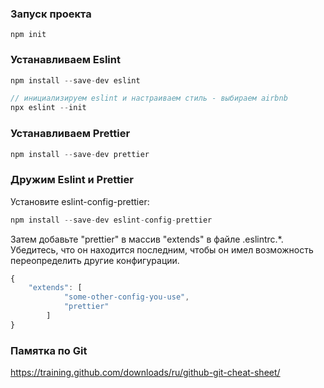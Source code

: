### Запуск проекта

```
npm init
```

### Устанавливаем Eslint

```jsx
npm install --save-dev eslint

// инициализируем eslint и настраиваем стиль - выбираем airbnb
npx eslint --init
```

### Устанавливаем Prettier

```jsx
npm install --save-dev prettier
```

### Дружим Eslint и Prettier

Установите eslint-config-prettier:

```jsx
npm install --save-dev eslint-config-prettier
```

Затем добавьте "prettier" в массив "extends" в файле .eslintrc.\*. Убедитесь, что он находится последним, чтобы он имел возможность переопределить другие конфигурации.

```jsx
{
	"extends": [
			"some-other-config-you-use",
			"prettier"
		]
}
```

### Памятка по Git

https://training.github.com/downloads/ru/github-git-cheat-sheet/
